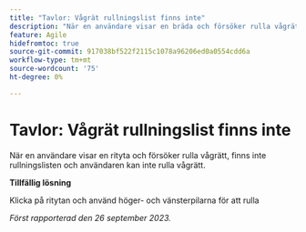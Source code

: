 ```yaml
---
title: "Tavlor: Vågrät rullningslist finns inte"
description: "När en användare visar en bräda och försöker rulla vågrätt, finns inte rullningslisten och användaren kan inte rulla vågrätt."
feature: Agile
hidefromtoc: true
source-git-commit: 917038bf522f2115c1078a96206ed0a0554cdd6a
workflow-type: tm+mt
source-wordcount: '75'
ht-degree: 0%

---
```



# Tavlor: Vågrät rullningslist finns inte

<!--Reopened Sept 26, 2023-->

När en användare visar en rityta och försöker rulla vågrätt, finns inte rullningslisten och användaren kan inte rulla vågrätt.

**Tillfällig lösning**

Klicka på ritytan och använd höger- och vänsterpilarna för att rulla

_Först rapporterad den 26 september 2023._


